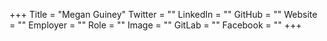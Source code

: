 +++
Title = "Megan Guiney"
Twitter = ""
LinkedIn = ""
GitHub = ""
Website = ""
Employer = ""
Role = ""
Image = ""
GitLab = ""
Facebook = ""
+++
